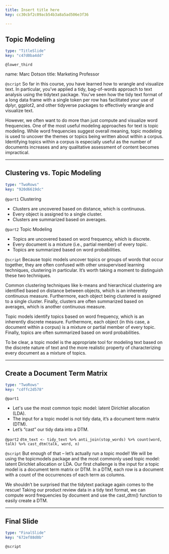 ```yaml
---
title: Insert title here
key: cc30cbf2c09acb54b3a8a5ad506e3f36

---
```

## Topic Modeling

```yaml
type: "TitleSlide"
key: "c47d0ba4dd"
```

`@lower_third`

name: Marc Dotson
title: Marketing Professor


`@script`
So far in this course, you have learned how to wrangle and visualize text. In particular, you’ve applied a tidy, bag-of-words approach to text analysis using the tidytext package. You’ve seen how the tidy text format of a long data frame with a single token per row has facilitated your use of dplyr, ggplot2, and other tidyverse packages to effectively wrangle and visualize text.

However, we often want to do more than just compute and visualize word frequencies. One of the most useful modeling approaches for text is topic modeling. While word frequencies suggest overall meaning, topic modeling is used to uncover the themes or topics being written about within a corpus. Identifying topics within a corpus is especially useful as the number of documents increases and any qualitative assessment of content becomes impractical.


---
## Clustering vs. Topic Modeling

```yaml
type: "TwoRows"
key: "920d6619dc"
```

`@part1`
Clustering
- Clusters are uncovered based on distance, which is continuous.
- Every object is assigned to a single cluster.
- Clusters are summarized based on averages.


`@part2`
Topic Modeling
- Topics are uncovered based on word frequency, which is discrete.
- Every document is a mixture (i.e., partial member) of every topic.
- Topics are summarized based on word probabilities.


`@script`
Because topic models uncover topics or groups of words that occur together, they are often confused with other unsupervised learning techniques, clustering in particular. It’s worth taking a moment to distinguish these two techniques.

Common clustering techniques like k-means and hierarchical clustering are identified based on distance between objects, which is an inherently continuous measure. Furthermore, each object being clustered is assigned to a single cluster. Finally, clusters are often summarized based on averages, which is another continuous measure.

Topic models identify topics based on word frequency, which is an inherently discrete measure. Furthermore, each object (in this case, a document within a corpus) is a mixture or partial member of every topic. Finally, topics are often summarized based on word probabilities.

To be clear, a topic model is the appropriate tool for modeling text based on the discrete nature of text and the more realistic property of characterizing every document as a mixture of topics.


---
## Create a Document Term Matrix

```yaml
type: "TwoRows"
key: "cdffc2d578"
```

`@part1`
- Let's use the most common topic model: latent Dirichlet allocation (LDA).
- The input for a topic model is not tidy data, it’s a document term matrix (DTM).
- Let’s “cast” our tidy data into a DTM.


`@part2`
``dtm_text <- tidy_text %>%
     anti_join(stop_words) %>%
     count(word, talk) %>%
     cast_dtm(talk, word, n)
``


`@script`
But enough of that – let’s actually run a topic model! We will be using the topicmodels package and the most commonly used topic model: latent Dirichlet allocation or LDA. Our first challenge is the input for a topic model is a document term matrix or DTM. In a DTM, each row is a document with a count of the occurrences of each term as columns.

We shouldn’t be surprised that the tidytext package again comes to the rescue! Taking our product review data in a tidy text format, we can compute word frequencies by document and use the cast_dtm() function to easily create a DTM.


---
## Final Slide

```yaml
type: "FinalSlide"
key: "672ef88d0b"
```

`@script`


